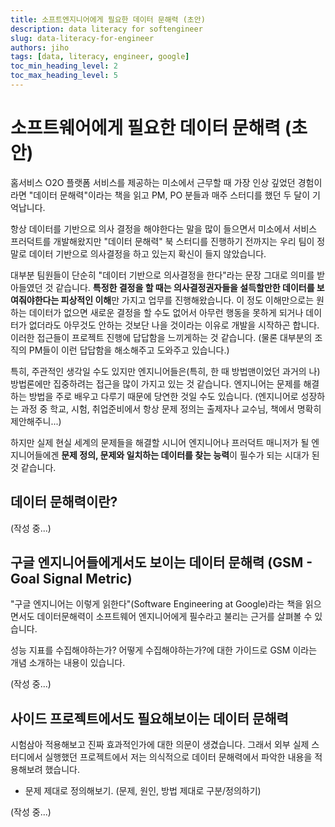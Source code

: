 ```yaml
---
title: 소프트엔지니어에게 필요한 데이터 문해력 (초안)
description: data literacy for softengineer
slug: data-literacy-for-engineer
authors: jiho
tags: [data, literacy, engineer, google]
toc_min_heading_level: 2
toc_max_heading_level: 5
---
```


# 소프트웨어에게 필요한 데이터 문해력 (초안)

홈서비스 O2O 플랫폼 서비스를 제공하는 미소에서 근무할 때 가장 인상 깊었던 경험이라면 "데이터 문해력"이라는 책을 읽고 PM, PO 분들과 매주 스터디를 했던 두 달이 기억납니다.

항상 데이터를 기반으로 의사 결정을 해야한다는 말을 많이 들으면서 미소에서 서비스 프러덕트를 개발해왔지만 "데이터 문해력" 북 스터디를 진행하기 전까지는 우리 팀이 정말로 데이터 기반으로 의사결정을 하고 있는지 확신이 들지 않았습니다.

대부분 팀원들이 단순히 "데이터 기반으로 의사결정을 한다"라는 문장 그대로 의미를 받아들였던 것 같습니다. **특정한 결정을 할 때는 의사결정권자들을 설득할만한 데이터를 보여줘야한다는 피상적인 이해**만 가지고 업무를 진행해왔습니다. 이 정도 이해만으로는 원하는 데이터가 없으면 새로운 결정을 할 수도 없어서 아무런 행동을 못하게 되거나 데이터가 없더라도 아무것도 안하는 것보단 나을 것이라는 이유로 개발을 시작하곤 합니다. 이러한 접근들이 프로젝트 진행에 답답함을 느끼게하는 것 같습니다. (물론 대부분의 조직의 PM들이 이런 답답함을 해소해주고 도와주고 있습니다.)

특히, 주관적인 생각일 수도 있지만 엔지니어들은(특히, 한 때 방법맨이었던 과거의 나) 방법론에만 집중하려는 접근을 많이 가지고 있는 것 같습니다. 엔지니어는 문제를 해결하는 방법을 주로 배우고 다루기 때문에 당연한 것일 수도 있습니다. (엔지니어로 성장하는 과정 중 학교, 시험, 취업준비에서 항상 문제 정의는 출제자나 교수님, 책에서 명확히 제안해주니...)

하지만 실제 현실 세계의 문제들을 해결할 시니어 엔지니어나 프러덕트 매니저가 될 엔지니어들에겐 **문제 정의, 문제와 일치하는 데이터를 찾는 능력**이 필수가 되는 시대가 된 것 같습니다.

<!--truncate-->

## 데이터 문해력이란?

(작성 중...)

## 구글 엔지니어들에게서도 보이는 데이터 문해력 (GSM - Goal Signal Metric)

"구글 엔지니어는 이렇게 읽한다"(Software Engineering at Google)라는 책을 읽으면서도 데이터문해력이 소프트웨어 엔지니어에게 필수라고 불리는 근거를 살펴볼 수 있습니다.

성능 지표를 수집해야하는가? 어떻게 수집해야하는가?에 대한 가이드로 GSM 이라는 개념 소개하는 내용이 있습니다.

(작성 중...)

## 사이드 프로젝트에서도 필요해보이는 데이터 문해력

시험삼아 적용해보고 진짜 효과적인가에 대한 의문이 생겼습니다. 그래서 외부 실제 스터디에서 실행했던 프로젝트에서 저는 의식적으로 데이터 문해력에서 파악한 내용을 적용해보려 했습니다.

- 문제 제대로 정의해보기. (문제, 원인, 방법 제대로 구분/정의하기)

(작성 중...)
